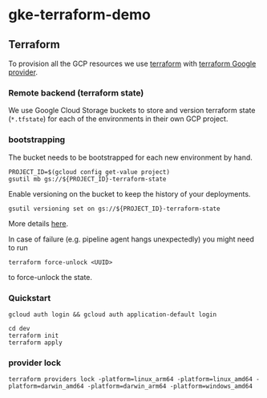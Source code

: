 # gke-terraform-demo

## Terraform
To provision all the GCP resources we use [terraform](https://www.terraform.io) with [terraform Google provider](https://registry.terraform.io/providers/hashicorp/google/latest/docs).

### Remote backend (terraform state)
We use Google Cloud Storage buckets to store and version terraform state (`*.tfstate`) for each of the environments in their own GCP project.

### bootstrapping
The bucket needs to be bootstrapped for each new environment by hand.

```
PROJECT_ID=$(gcloud config get-value project)
gsutil mb gs://${PROJECT_ID}-terraform-state
```

Enable versioning on the bucket to keep the history of your deployments.

```
gsutil versioning set on gs://${PROJECT_ID}-terraform-state
```

More details [here](https://cloud.google.com/architecture/managing-infrastructure-as-code).

In case of failure (e.g. pipeline agent hangs unexpectedly) you might need to run
```
terraform force-unlock <UUID>
```
to force-unlock the state.

### Quickstart
```
gcloud auth login && gcloud auth application-default login

cd dev
terraform init
terraform apply
```

### provider lock
```
terraform providers lock -platform=linux_arm64 -platform=linux_amd64 -platform=darwin_amd64 -platform=darwin_arm64 -platform=windows_amd64
```
